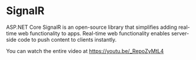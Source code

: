 # SignalR

ASP.NET Core SignalR is an open-source library that simplifies adding real-time web functionality to apps. Real-time web functionality enables server-side code to push content to clients instantly.

You can watch the entire video at https://youtu.be/_RepoZyMtL4
